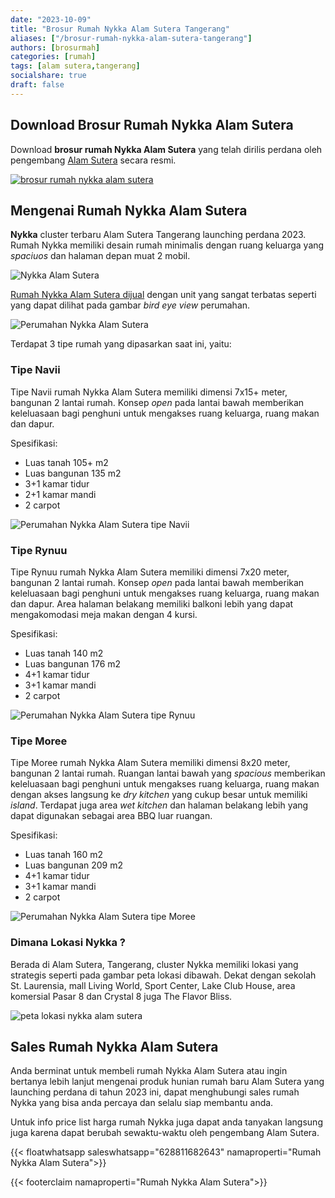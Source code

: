 ```yaml
---
date: "2023-10-09"
title: "Brosur Rumah Nykka Alam Sutera Tangerang"
aliases: ["/brosur-rumah-nykka-alam-sutera-tangerang"]
authors: [brosurmah]
categories: [rumah]
tags: [alam sutera,tangerang]
socialshare: true
draft: false
---
```


## Download Brosur Rumah Nykka Alam Sutera
Download **brosur rumah Nykka Alam Sutera** yang telah dirilis perdana oleh pengembang [Alam Sutera](https://alam-sutera.com#?) secara resmi. 

[![brosur rumah nykka alam sutera](brosur-rumah-nykka-alam-sutera.webp)](https://drive.google.com/drive/folders/1o3JRMnOgyZipp7tMX12Hdrqfi_eq3bff?usp=share_link#?)

## Mengenai Rumah Nykka Alam Sutera
**Nykka** cluster terbaru Alam Sutera Tangerang launching perdana 2023. Rumah Nykka memiliki desain rumah minimalis dengan ruang keluarga yang *spaciuos* dan halaman depan muat 2 mobil.

![Nykka Alam Sutera](nykka-alam-sutera.webp)

[Rumah Nykka Alam Sutera dijual](https://investproperti.com/nykka-alam-sutera-tangerang-rumah-baru-sutera-narada/) dengan unit yang sangat terbatas seperti yang dapat dilihat pada gambar *bird eye view* perumahan.

![Perumahan Nykka Alam Sutera](perumahan-nykka-alam-sutera.webp)

Terdapat 3 tipe rumah yang dipasarkan saat ini, yaitu:
### Tipe Navii
Tipe Navii rumah Nykka Alam Sutera memiliki dimensi 7x15+ meter, bangunan 2 lantai rumah. Konsep *open* pada lantai bawah memberikan keleluasaan bagi penghuni untuk mengakses ruang keluarga, ruang makan dan dapur.

Spesifikasi:
- Luas tanah 105+ m2
- Luas bangunan 135 m2
- 3+1 kamar tidur
- 2+1 kamar mandi
- 2 carpot

![Perumahan Nykka Alam Sutera tipe Navii](rumah-nykka-alam-sutera-tipe-navii.webp)

### Tipe Rynuu

Tipe Rynuu rumah Nykka Alam Sutera memiliki dimensi 7x20 meter, bangunan 2 lantai rumah. Konsep *open* pada lantai bawah memberikan keleluasaan bagi penghuni untuk mengakses ruang keluarga, ruang makan dan dapur. Area halaman belakang memiliki balkoni lebih yang dapat mengakomodasi meja makan dengan 4 kursi.

Spesifikasi:
- Luas tanah 140 m2
- Luas bangunan 176 m2
- 4+1 kamar tidur
- 3+1 kamar mandi
- 2 carpot

![Perumahan Nykka Alam Sutera tipe Rynuu](rumah-nykka-alam-sutera-tipe-rynuu.webp)

### Tipe Moree

Tipe Moree rumah Nykka Alam Sutera memiliki dimensi 8x20 meter, bangunan 2 lantai rumah. Ruangan lantai bawah yang *spacious* memberikan keleluasaan bagi penghuni untuk mengakses ruang keluarga, ruang makan dengan akses langsung ke *dry kitchen* yang cukup besar untuk memiliki *island*. Terdapat juga area *wet kitchen* dan halaman belakang lebih yang dapat digunakan sebagai area BBQ luar ruangan.

Spesifikasi:
- Luas tanah 160 m2
- Luas bangunan 209 m2
- 4+1 kamar tidur
- 3+1 kamar mandi
- 2 carpot

![Perumahan Nykka Alam Sutera tipe Moree](rumah-nykka-alam-sutera-tipe-moree.webp)

### Dimana Lokasi Nykka ?
Berada di Alam Sutera, Tangerang, cluster Nykka memiliki lokasi yang strategis seperti pada gambar peta lokasi dibawah. Dekat dengan sekolah St. Laurensia, mall Living World, Sport Center, Lake Club House, area komersial Pasar 8 dan Crystal 8 juga The Flavor Bliss.

![peta lokasi nykka alam sutera](peta-lokasi-nykka-alam-sutera.webp)


## Sales Rumah Nykka Alam Sutera
Anda berminat untuk membeli rumah Nykka Alam Sutera atau ingin bertanya lebih lanjut mengenai produk hunian rumah baru Alam Sutera yang launching perdana di tahun 2023 ini, dapat menghubungi sales rumah Nykka yang bisa anda percaya dan selalu siap membantu anda.

Untuk info price list harga rumah Nykka juga dapat anda tanyakan langsung juga karena dapat berubah sewaktu-waktu oleh pengembang Alam Sutera.

{{< floatwhatsapp saleswhatsapp="628811682643" namaproperti="Rumah Nykka Alam Sutera">}}

{{< footerclaim namaproperti="Rumah Nykka Alam Sutera">}}